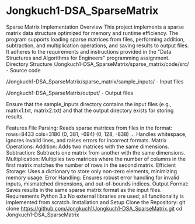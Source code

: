 # Jongkuch1-DSA_SparseMatrix
Sparse Matrix Implementation
Overview
This project implements a sparse matrix data structure optimized for memory and runtime efficiency.
The program supports loading sparse matrices from files, performing addition, subtraction, and multiplication operations, and saving results to output files.
It adheres to the requirements and instructions provided in the "Data Structures and Algorithms for Engineers" programming assignment.
Directory Structure
/Jongkuch1-DSA_SparseMatrix/sparse_matrix/code/src/ - Source code

/Jongkuch1-DSA_SparseMatrix/sparse_matrix/sample_inputs/ - Input files

/Jongkuch1-DSA_SparseMatrix/output/ - Output files

Ensure that the sample_inputs directory contains the input files (e.g., matrix1.txt, matrix2.txt) and that the output directory exists for storing results.

Features
File Parsing:
Reads sparse matrices from files in the format:
rows=8433
cols=3180
(0, 381, -694)
(0, 128, -838)
...
Handles whitespace, ignores invalid lines, and raises errors for incorrect formats.
Matrix Operations:
Addition: Adds two matrices with the same dimensions.
Subtraction: Subtracts one matrix from another with the same dimensions.
Multiplication: Multiplies two matrices where the number of columns in the first matrix matches the number of rows in the second matrix.
Efficient Storage:
Uses a dictionary to store only non-zero elements, minimizing memory usage.
Error Handling:
Ensures robust error handling for invalid inputs, mismatched dimensions, and out-of-bounds indices.
Output Format:
Saves results in the same sparse matrix format as the input files.
Requirements
Python 3.x
No external libraries are used; all functionality is implemented from scratch.
Installation and Setup
Clone the Repository:
git clone https://github.com/Jongkuch1/Jongkuch1-DSA_SparseMatrix.git
cd Jongkuch1-DSA_SparseMatrix
